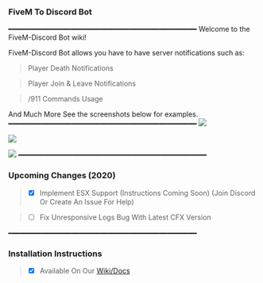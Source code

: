 ### FiveM To Discord Bot
━━━━━━━━━━━━━━━━━━━━━━━━━━━━━━━━━━━━━━━━━━━━━
Welcome to the FiveM-Discord Bot wiki!

FiveM-Discord Bot allows you have to have server notifications such as:

> Player Death Notifications

> Player Join & Leave Notifications

> /911 Commands Usage

And Much More See the screenshots below for examples.
━━━━━━━━━━━━━━━━━━━━━━━━━━━━━━━━━━━━━━━━━━━━━
![](https://i.imgur.com/e0LFjH4.png)

![](https://i.imgur.com/xZDEWLw.png)

![](https://i.imgur.com/eckem5w.png)
━━━━━━━━━━━━━━━━━━━━━━━━━━━━━━━━━━━━━━━━━━━━━
### Upcoming Changes (2020)
> - [x] Implement ESX Support (Instructions Coming Soon) (Join Discord Or Create An Issue For Help)

> - [ ] Fix Unresponsive Logs Bug With Latest CFX Version

━━━━━━━━━━━━━━━━━━━━━━━━━━━━━━━━━━━━━━━━━━━━━
### Installation Instructions
> - [x] Available On Our [Wiki/Docs](https://github.com/toxic-developer/FiveM-Discord-Bot/wiki/Home)

